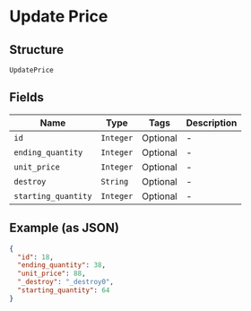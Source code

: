 
# Update Price

## Structure

`UpdatePrice`

## Fields

| Name | Type | Tags | Description |
|  --- | --- | --- | --- |
| `id` | `Integer` | Optional | - |
| `ending_quantity` | `Integer` | Optional | - |
| `unit_price` | `Integer` | Optional | - |
| `destroy` | `String` | Optional | - |
| `starting_quantity` | `Integer` | Optional | - |

## Example (as JSON)

```json
{
  "id": 18,
  "ending_quantity": 38,
  "unit_price": 88,
  "_destroy": "_destroy0",
  "starting_quantity": 64
}
```

